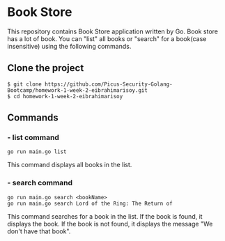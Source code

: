# Book Store

This repository contains Book Store application written by Go.
Book store has a lot of book. 
You can "list" all books or "search" for a book(case insensitive) using the following commands.

## Clone the project
```
$ git clone https://github.com/Picus-Security-Golang-Bootcamp/homework-1-week-2-eibrahimarisoy.git
$ cd homework-1-week-2-eibrahimarisoy
```

## Commands
### - list command
```
go run main.go list
```
This command displays all books in the list.

###  - search command 
```
go run main.go search <bookName>
go run main.go search Lord of the Ring: The Return of 
```
This command searches for a book in the list. If the book is found, it displays the book. If the book is not found, it displays the message "We don't have that book".